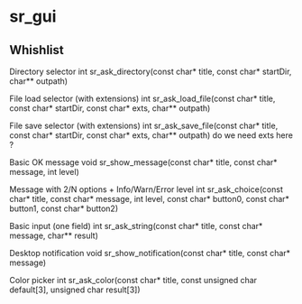 # sr_gui

## Whishlist

Directory selector
int sr_ask_directory(const char* title, const char* startDir, char** outpath)

File load selector (with extensions)
int sr_ask_load_file(const char* title, const char* startDir, const char* exts, char** outpath)

File save selector (with extensions)
int sr_ask_save_file(const char* title, const char* startDir, const char* exts, char** outpath) do we need exts here ?

Basic OK message
void sr_show_message(const char* title, const char* message, int level)

Message with 2/N options + Info/Warn/Error level
int sr_ask_choice(const char* title, const char* message, int level, const char* button0, const char* button1, const char* button2)

Basic input (one field)
int sr_ask_string(const char* title, const char* message, char** result)

Desktop notification
void sr_show_notification(const char* title, const char* message)

Color picker
int sr_ask_color(const char* title, const unsigned char default[3], unsigned char result[3])

